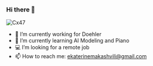 ### Hi there 👋

![Cx47](https://github.com/ekato-makashvili/ekato-makashvili/assets/44134970/cbc4e46b-92c8-4203-a3fe-92b23538d130)

- 🔭 I’m currently working for Doehler
- 🌱 I’m currently learning AI Modeling and Piano
- 💻 I’m looking for a remote job
- 📫 How to reach me: ekaterinemakashvili@gmail.com
